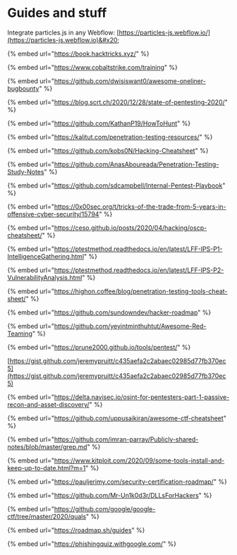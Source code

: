 # Guides and stuff

Integrate particles.js in any Webflow: [https://particles-js.webflow.io/](https://particles-js.webflow.io)&#x20;

{% embed url="https://book.hacktricks.xyz/" %}

{% embed url="https://www.cobaltstrike.com/training" %}

{% embed url="https://github.com/dwisiswant0/awesome-oneliner-bugbounty" %}

{% embed url="https://blog.scrt.ch/2020/12/28/state-of-pentesting-2020/" %}



{% embed url="https://github.com/KathanP19/HowToHunt" %}

{% embed url="https://kalitut.com/penetration-testing-resources/" %}

{% embed url="https://github.com/kobs0N/Hacking-Cheatsheet" %}

{% embed url="https://github.com/AnasAboureada/Penetration-Testing-Study-Notes" %}



{% embed url="https://github.com/sdcampbell/Internal-Pentest-Playbook" %}

{% embed url="https://0x00sec.org/t/tricks-of-the-trade-from-5-years-in-offensive-cyber-security/15794" %}

{% embed url="https://ceso.github.io/posts/2020/04/hacking/oscp-cheatsheet/" %}

{% embed url="https://ptestmethod.readthedocs.io/en/latest/LFF-IPS-P1-IntelligenceGathering.html" %}

{% embed url="https://ptestmethod.readthedocs.io/en/latest/LFF-IPS-P2-VulnerabilityAnalysis.html" %}

{% embed url="https://highon.coffee/blog/penetration-testing-tools-cheat-sheet/" %}

{% embed url="https://github.com/sundowndev/hacker-roadmap" %}

{% embed url="https://github.com/yeyintminthuhtut/Awesome-Red-Teaming" %}

{% embed url="https://prune2000.github.io/tools/pentest/" %}



[https://gist.github.com/jeremypruitt/c435aefa2c2abaec02985d77fb370ec5](https://gist.github.com/jeremypruitt/c435aefa2c2abaec02985d77fb370ec5)

{% embed url="https://delta.navisec.io/osint-for-pentesters-part-1-passive-recon-and-asset-discovery/" %}



{% embed url="https://github.com/uppusaikiran/awesome-ctf-cheatsheet" %}

{% embed url="https://github.com/imran-parray/Publicly-shared-notes/blob/master/grep.md" %}





{% embed url="https://www.kitploit.com/2020/09/some-tools-install-and-keep-up-to-date.html?m=1" %}



{% embed url="https://pauljerimy.com/security-certification-roadmap/" %}

{% embed url="https://github.com/Mr-Un1k0d3r/DLLsForHackers" %}

{% embed url="https://github.com/google/google-ctf/tree/master/2020/quals" %}

{% embed url="https://roadmap.sh/guides" %}



{% embed url="https://phishingquiz.withgoogle.com/" %}



